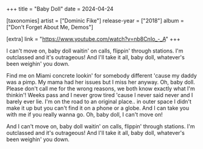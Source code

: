 +++
title = "Baby Doll"
date = 2024-04-24

[taxonomies]
artist = ["Dominic Fike"]
release-year = ["2018"]
album = ["Don't Forget About Me, Demos"]

[extra]
link = "https://www.youtube.com/watch?v=nb8CnIo_-_A"
+++

I can't move on, baby doll
waitin' on calls, flippin' through stations.
<span class="l1">I'm outclassed and it's outrageous!</span>
And I'll take it all, baby doll,
whatever's been weighin' you down.

Find me on Miami concrete
lookin' for somebody different
'cause my daddy was a pimp.
My mama had her issues but I miss her anyway.
Oh, baby doll.
<span class="l1">Please don't call me for the wrong reasons,
we both know exactly what I'm thinkin'!</span>
Weeks pass and I never grow tired
<span class="l1">'cause I never said never and I barely ever lie.</span>
I'm on the road to an original place.. in outer space
I didn't make it up
but you can't find it on a phone or a globe.
And I can take you with me if you really wanna go.
Oh, baby doll, I can't move on!

And I can't move on, baby doll
waitin' on calls, flippin' through stations.
I'm outclassed and it's outrageous!
<span class="l1">And I'll take it all, baby doll,
whatever's been weighin' you down.</span>
